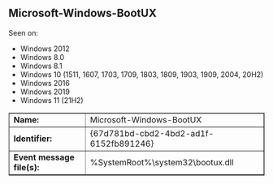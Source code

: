 ## Microsoft-Windows-BootUX

Seen on:
* Windows 2012
* Windows 8.0
* Windows 8.1
* Windows 10 (1511, 1607, 1703, 1709, 1803, 1809, 1903, 1909, 2004, 20H2)
* Windows 2016
* Windows 2019
* Windows 11 (21H2)

<table border="1" class="docutils">
  <tbody>
    <tr>
      <td><b>Name:</b></td>
      <td>Microsoft-Windows-BootUX</td>
    </tr>
    <tr>
      <td><b>Identifier:</b></td>
      <td>{67d781bd-cbd2-4bd2-ad1f-6152fb891246}</td>
    </tr>
    <tr>
      <td><b>Event message file(s):</b></td>
      <td>%SystemRoot%\system32\bootux.dll</td>
    </tr>
  </tbody>
</table>

&nbsp;

